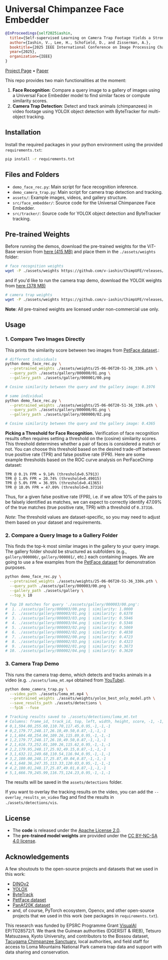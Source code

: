 # Universal Chimpanzee Face Embedder

```bibtex
@InProceedings{self2025iashin,
  title={Self-supervised Learning on Camera Trap Footage Yields a Strong Universal Face Embedder},
  author={Iashin, V., Lee, H., Schofield, D., and Zisserman, A.},
  booktitle={2025 IEEE International Conference on Image Processing Challenges and Workshops (ICIPCW)},
  year={2025},
  organization={IEEE}
}
```

[Project Page](https://www.robots.ox.ac.uk/~vgg/research/ChimpUFE/) • [Paper](https://arxiv.org/abs/2507.10552)

This repo provides two main functionalities at the moment:
1. **Face Recognition**: Compare a query image to a gallery of images using a Universal Face Embedder model to find similar faces or compute similarity scores.
2. **Camera Trap Detection**: Detect and track animals (chimpanzees) in video footage using YOLOX object detection with ByteTracker for multi-object tracking.

## Installation
Install the required packages in your python environment using the provided `requirements.txt`:
```bash
pip install -r requirements.txt
```

## Files and Folders
- `demo_face_rec.py`: Main script for face recognition inference.
- `demo_camera_trap.py`: Main script for camera trap detection and tracking.
- `assets/`: Example images, videos, and gallery structure.
- `src/face_embedder/`: Source code for the Universal Chimpanzee Face Embedder.
- `src/tracker/`: Source code for YOLOX object detection and ByteTracker tracking.

## Pre-trained Weights

Before running the demos, download the pre-trained weights for the ViT-Base version from [here (415 MB)](https://github.com/v-iashin/ChimpUFE/releases/download/v1.0/25-06-06T20-51-36_330k.pth) and place them in the `./assets/weights` folder:
```bash
# face recognition weights
wget -P ./assets/weights https://github.com/v-iashin/ChimpUFE/releases/download/v1.0/25-06-06T20-51-36_330k.pth
```
and if you'd like to run the camera trap demo, download the YOLOX weights from [here (378 MB)](https://github.com/v-iashin/ChimpUFE/releases/download/v1.0/yolox_best_only_model.pth)
```bash
# camera trap weights
wget -P ./assets/weights https://github.com/v-iashin/ChimpUFE/releases/download/v1.0/yolox_best_only_model.pth
```

**Note**: All pre-trained weights are licensed under non-commercial use only.

## Usage

### 1. Compare Two Images Directly
This prints the similarity score between two images from [PetFace dataset](https://dahlian00.github.io/PetFacePage/).:
```bash
# different individuals
python demo_face_rec.py \
  --pretrained_weights ./assets/weights/25-06-06T20-51-36_330k.pth \
  --query_path ./assets/gallery/000000/01.png \
  --gallery_path ./assets/gallery/000001/00.png

# Cosine similarity between the query and the gallery image: 0.1976

# same individual
python demo_face_rec.py \
  --pretrained_weights ./assets/weights/25-06-06T20-51-36_330k.pth \
  --query_path ./assets/gallery/000000/01.png \
  --gallery_path ./assets/gallery/000000/02.png

# Cosine similarity between the query and the gallery image: 0.4365
```

**Picking a Threshold for Face Recognition.**
Verification of face recognition results often requires setting a threshold on the (cosine) similarity scores.
This threshold determines whether a pair of faces is considered a match or not.
You can choose this threshold based on the desired trade-off between true positive rate (TPR) and false positive rate (FPR).
Here are some example thresholds based on the ROC curve analysis on PerFaceChimp dataset:

```
TPR @ 0.1% FPR = 9.14% (threshold=0.57913)
TPR @ 1.0% FPR = 20.74% (threshold=0.49015)
TPR @ 5.0% FPR = 36.95% (threshold=0.41365)
TPR @ 10.0% FPR = 47.09% (threshold=0.37316)
```

Thus, for a given false positive rate (FPR), i.e. if we allow 10% of the pairs to be falsely identified as matches, we can expect to correctly identify 47.09% of the true matches (true positive rate, TPR) with a threshold of `0.37316`.

*Note*: The threshold values are dataset-specific, so you may need to adjust them based on your dataset and requirements.

### 2. Compare a Query Image to a Gallery Folder
This finds the top-k most similar images in the gallery to your query image.
The gallery folder should be structured as subfolders (e.g., `gallery/000000/`, `gallery/000001/`, etc.) each containing images.
We are going to use a few examples from the [PetFace dataset](https://dahlian00.github.io/PetFacePage/) for demonstration purposes.

```bash
python demo_face_rec.py \
  --pretrained_weights ./assets/weights/25-06-06T20-51-36_330k.pth \
  --query_path ./assets/gallery/000003/00.png \
  --gallery_path ./assets/gallery \
  --top_k 10

# Top 10 matches for query './assets/gallery/000003/00.png':
#  1. ./assets/gallery/000003/00.png | similarity: 1.0000
#  2. ./assets/gallery/000003/01.png | similarity: 0.6378
#  3. ./assets/gallery/000003/03.png | similarity: 0.5946
#  4. ./assets/gallery/000003/04.png | similarity: 0.5346
#  5. ./assets/gallery/000003/02.png | similarity: 0.5069
#  6. ./assets/gallery/000002/02.png | similarity: 0.4838
#  7. ./assets/gallery/000002/00.png | similarity: 0.4723
#  8. ./assets/gallery/000002/03.png | similarity: 0.4323
#  9. ./assets/gallery/000002/01.png | similarity: 0.3673
# 10. ./assets/gallery/000002/04.png | similarity: 0.3620
```

### 3. Camera Trap Demo
This runs the camera trap demo, which detects and tracks animals in a video (e.g. `./assets/loma_mt.mp4` obtained from [YouTube](https://www.youtube.com/watch?v=9f_KBEQOspU)).

```bash
python demo_camera_trap.py \
  --video_path ./assets/loma_mt.mp4 \
  --pretrained_weights ./assets/weights/yolox_best_only_model.pth \
  --save_results_path ./assets/detections \
  --fp16 --fuse

# Tracking results saved to ./assets/detections/loma_mt.txt
# Columns: frame_id, track_id, top, left, width, height, score, -1, -1, -1
# 0,1,594.00,255.60,110.70,117.45,0.95,-1,-1,-1
# 0,2,179.77,248.17,26.10,49.50,0.87,-1,-1,-1
# 1,1,604.48,254.04,109.26,115.89,0.95,-1,-1,-1
# 1,2,179.77,248.17,26.10,49.50,0.87,-1,-1,-1
# 2,1,616.73,252.01,109.26,115.62,0.95,-1,-1,-1
# 2,2,179.95,248.17,25.92,49.15,0.87,-1,-1,-1
# 3,1,632.11,249.68,110.54,116.94,0.95,-1,-1,-1
# 3,2,180.00,248.17,25.87,49.04,0.87,-1,-1,-1
# 4,1,648.36,247.35,113.33,120.03,0.95,-1,-1,-1
# 4,2,180.01,248.17,25.87,49.01,0.87,-1,-1,-1
# 5,1,666.79,245.99,116.75,124.23,0.95,-1,-1,-1
```


The results will be saved in the `assets/detections` folder.

If you want to overlay the tracking results on the video, you can add the `--overlay_results_on_video` flag
and find the results in `./assets/detections/vis`.



## License

* The **code** is released under the [Apache License 2.0](https://www.apache.org/licenses/LICENSE-2.0).
* The **pre-trained model weights** are provided under the [CC BY-NC-SA 4.0 license](https://creativecommons.org/licenses/by-nc-sa/4.0/).

## Acknowledgements

A few shoutouts to the open-source projects and datasets that we used in this work:
- [DINOv2](https://github.com/facebookresearch/dinov2)
- [YOLOX](https://github.com/Megvii-BaseDetection/YOLOX)
- [ByteTrack](https://github.com/ifzhang/ByteTrack)
- [PetFace dataset](https://dahlian00.github.io/PetFacePage/)
- [PanAf20K dataset](https://data.bris.ac.uk/data/dataset/1h73erszj3ckn2qjwm4sqmr2wt)
- and, of course, PyTorch ecosystem, Opencv, and other open-source projects that we used in this work (see packages in `requirements.txt`).

This research was funded by EPSRC Programme Grant [VisualAI](https://www.robots.ox.ac.uk/~vgg/projects/visualai/) EP/T028572/1. We thank the Guinean authorities (DGERSIT & IREB), Tetsuro Matsuzawa, Kyoto University, and contributors to the Bossou dataset, [Tacugama Chimpanzee Sanctuary](https://www.tacugama.com/), local authorities, and field staff for access to Loma Mountains National Park camera trap data and support with data sharing and conservation.
